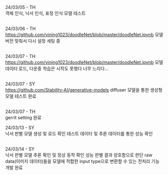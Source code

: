 24/03/05 - TH <br>
객체 인식, 낙서 인식, 표정 인식 모델 테스트
<br><br>

24/03/06 - TH <br>
https://github.com/yining1023/doodleNet/blob/master/doodleNet.ipynb
모델 버전 맞춰서 다시 설정 세팅 중
<br><br>


24/03/07 - TH <br>
https://github.com/yining1023/doodleNet/blob/master/doodleNet.ipynb
모델 데이터 로드, 다운중 학습은 시작도 못했다 너무 느리다...
<br><br>

24/03/07 - SY <br>
https://github.com/Stability-AI/generative-models
diffuser 모델을 통한 생성형 모델 테스트 완료
<br><br>

24/03/07 - TH <br>
gerrit setting 완료

24/03/13 - SY <br>
낙서 판별 모델 생성 및 로드 확인
테스트 데이터 및 추론 데이터를 통한 성능 확인
<br><br>

24/03/14 - SY <br>
낙서 판별 모델 추론 확인 및 정상 동작 확인
성능 판별 결과 양호함으로 판단
raw data(이미지 데이터)들을 모델에 적합한 input type으로 변환할 수 있는 전처리 기능 개발 완료
<br><br>
